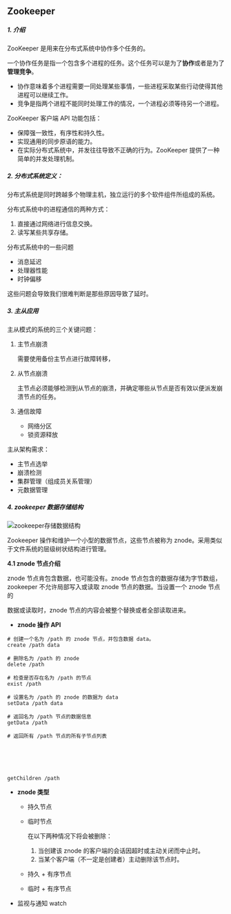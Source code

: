 ## Zookeeper

##### 1. 介绍

ZooKeeper 是用来在分布式系统中协作多个任务的。

一个协作任务是指一个包含多个进程的任务。这个任务可以是为了**协作**或者是为了**管理竞争**。

- 协作意味着多个进程需要一同处理某些事情，一些进程采取某些行动使得其他进程可以继续工作。
- 竞争是指两个进程不能同时处理工作的情况，一个进程必须等待另一个进程。



ZooKeeper 客户端 API 功能包括：

- 保障强一致性，有序性和持久性。
- 实现通用的同步原语的能力。
- 在实际分布式系统中，并发往往导致不正确的行为。ZooKeeper 提供了一种简单的并发处理机制。



##### 2.  分布式系统定义：

分布式系统是同时跨越多个物理主机，独立运行的多个软件组件所组成的系统。



分布式系统中的进程通信的两种方式：

1. 直接通过网络进行信息交换。
2. 读写某些共享存储。



分布式系统中的一些问题

- 消息延迟
- 处理器性能
- 时钟偏移

这些问题会导致我们很难判断是那些原因导致了延时。



##### 3. 主从应用

主从模式的系统的三个关键问题：

1. 主节点崩溃

    需要使用备份主节点进行故障转移，

2. 从节点崩溃

    主节点必须能够检测到从节点的崩溃，并确定哪些从节点是否有效以便派发崩溃节点的任务。

3. 通信故障

    - 网络分区
    - 锁资源释放



主从架构需求：

- 主节点选举
- 崩溃检测
- 集群管理（组成员关系管理）
- 元数据管理



##### 4. zookeeper 数据存储结构

![zookeeper存储数据结构](D:%5Cnote%5Czookeeper%5Czookeeper%E5%AD%98%E5%82%A8%E6%95%B0%E6%8D%AE%E7%BB%93%E6%9E%84.png)

Zookeeper 操作和维护一个小型的数据节点，这些节点被称为 znode。采用类似于文件系统的层级树状结构进行管理。



**4.1 znode 节点介绍**

znode 节点肯包含数据，也可能没有。znode 节点包含的数据存储为字节数组，zookeeper 不允许局部写入或读取 znode 节点的数据。当设置一个 znode 节点的

数据或读取时，znode 节点的内容会被整个替换或者全部读取进来。

- **znode 操作 API**

```
# 创建一个名为 /path 的 znode 节点，并包含数据 data。
create /path data

# 删除名为 /path 的 znode
delete /path

# 检查是否存在名为 /path 的节点
exist /path

# 设置名为 /path 的 znode 的数据为 data
setData /path data

# 返回名为 /path 节点的数据信息
getData /path

# 返回所有 /path 节点的所有子节点列表






getChildren /path
```



- **znode 类型**

    - 持久节点

    - 临时节点

        在以下两种情况下将会被删除：

        1. 当创建该 znode 的客户端的会话因超时或主动关闭而中止时。
        2. 当某个客户端（不一定是创建者）主动删除该节点时。

    - 持久 + 有序节点

    - 临时 + 有序节点



- 监视与通知 watch